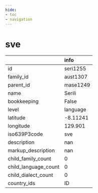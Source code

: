 ```yaml
---
hide:
- toc
- navigation
---
```

# sve
|                      | info     |
|:---------------------|:---------|
| id                   | seri1255 |
| family_id            | aust1307 |
| parent_id            | mase1249 |
| name                 | Serili   |
| bookkeeping          | False    |
| level                | language |
| latitude             | -8.11241 |
| longitude            | 129.901  |
| iso639P3code         | sve      |
| description          | nan      |
| markup_description   | nan      |
| child_family_count   | 0        |
| child_language_count | 0        |
| child_dialect_count  | 0        |
| country_ids          | ID       |